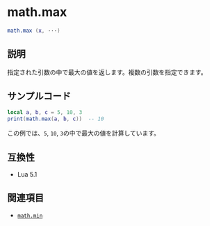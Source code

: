 # math.max

```lua
math.max (x, ···)
```

## 説明

指定された引数の中で最大の値を返します。複数の引数を指定できます。

## サンプルコード

```lua
local a, b, c = 5, 10, 3
print(math.max(a, b, c))  -- 10
```

この例では、`5`, `10`, `3`の中で最大の値を計算しています。

## 互換性

- Lua 5.1

## 関連項目

- [`math.min`](min.md)